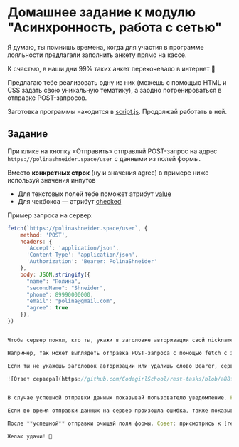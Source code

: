 # Домашнее задание к модулю "Асинхронность, работа с сетью"

Я думаю, ты помнишь времена, когда для участия в программе лояльности предлагали заполнить анкету прямо на кассе.

К счастью, в наши дни 99% таких анкет перекочевало в интернет 🌚

Предлагаю тебе реализовать одну из них (можешь с помощью HTML и CSS задать свою уникальную тематику), а заодно потренироваться в отправке POST-запросов.

Заготовка программы находится в [script.js](./script.js). Продолжай работать в ней.

## Задание

При клике на кнопку «Отправить» отправляй POST-запрос на адрес `https://polinashneider.space/user` с данными из полей формы. 

Вместо **конкретных строк** (ну и значения agree) в примере ниже используй значения инпутов 
- Для текстовых полей тебе поможет атрибут [value](https://www.w3schools.com/jsref/prop_text_value.asp)
- Для чекбокса — атрибут [checked](https://www.w3schools.com/jsref/prop_checkbox_checked.asp)

Пример запроса на сервер:
```js
fetch(`https://polinashneider.space/user`, {
    method: 'POST',
    headers: {
      'Accept': 'application/json',
      'Content-Type': 'application/json',
      'Authorization': 'Bearer: PolinaShneider'
    },
    body: JSON.stringify({
      "name": "Полина",
      "secondName": "Shneider",
      "phone": 89990000000,
      "email": "polina@gmail.com",
      "agree": true
    }),
})


Чтобы сервер понял, кто ты, укажи в заголовке авторизации свой nickname с GitHub. 

Например, так может выглядеть отправка POST-запроса с помощью fetch с заполненным заголовком. Только вместо `PolinaShneider` укажи свой. Строку "Bearer:" **не трогай**

Если ты не укажешь заголовок авторизации или удалишь слово Bearer, сервер тебе вернет следующий ответ:

![Ответ сервера](https://github.com/CodegirlSchool/rest-tasks/blob/a88f840f3f19fcd6767bae7af57ae1dc94ae4e76/assets/no-auth.png?raw=true)


В случае успешной отправки данных показывай пользователю уведомление. Реализация на твой вкус, но лучше подойти к делу творчески и выйти за пределы обычного alert'a.

Если во время отправки данных на сервер произошла ошибка, также показывай пользователю сообщение об этом.

После **успешной** отправки очищай поля формы. Совет: присмотрись к [reset](https://developer.mozilla.org/en-US/docs/Web/API/HTMLFormElement/reset)

Желаю удачи! 🥰
